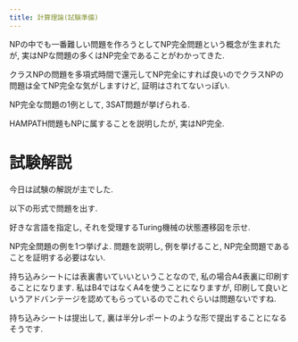 ```yaml
---
title: 計算理論(試験準備)
---
```


NPの中でも一番難しい問題を作ろうとしてNP完全問題という概念が生まれたが,
実はNPな問題の多くはNP完全であることがわかってきた.

クラスNPの問題を多項式時間で還元してNP完全にすれば良いのでクラスNPの問題は全てNP完全な気がしますけど,
証明はされてないっぽい.

NP完全な問題の1例として,
3SAT問題が挙げられる.

HAMPATH問題もNPに属することを説明したが,
実はNP完全.

# 試験解説

今日は試験の解説が主でした.

以下の形式で問題を出す.

好きな言語を指定し,
それを受理するTuring機械の状態遷移図を示せ.

NP完全問題の例を1つ挙げよ.
問題を説明し,
例を挙げること,
NP完全問題であることを証明する必要はない.

持ち込みシートには表裏書いていいということなので,
私の場合A4表裏に印刷することになります.
私はB4ではなくA4を使うことになりますが,
印刷して良いというアドバンテージを認めてもらっているのでこれぐらいは問題ないですね.

持ち込みシートは提出して,
裏は半分レポートのような形で提出することになるそうです.
